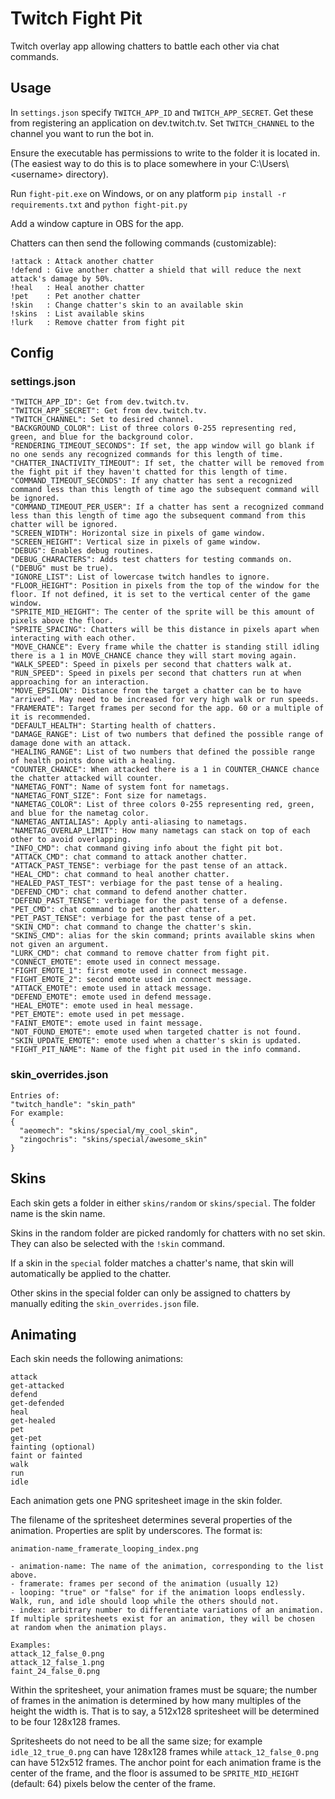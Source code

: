 # Twitch Fight Pit

Twitch overlay app allowing chatters to battle each other via chat commands.

## Usage

In `settings.json` specify `TWITCH_APP_ID` and `TWITCH_APP_SECRET`. Get these from registering an application on dev.twitch.tv. Set `TWITCH_CHANNEL` to the channel you want to run the bot in.

Ensure the executable has permissions to write to the folder it is located in. (The easiest way to do this is to place somewhere in your C:\Users\\<username\> directory).

Run `fight-pit.exe` on Windows, or on any platform `pip install -r requirements.txt` and `python fight-pit.py`

Add a window capture in OBS for the app.

Chatters can then send the following commands (customizable):
```
!attack : Attack another chatter
!defend : Give another chatter a shield that will reduce the next attack's damage by 50%.
!heal   : Heal another chatter
!pet    : Pet another chatter
!skin   : Change chatter's skin to an available skin
!skins  : List available skins
!lurk   : Remove chatter from fight pit
```

## Config

### settings.json

```
"TWITCH_APP_ID": Get from dev.twitch.tv.
"TWITCH_APP_SECRET": Get from dev.twitch.tv.
"TWITCH_CHANNEL": Set to desired channel.
"BACKGROUND_COLOR": List of three colors 0-255 representing red, green, and blue for the background color.
"RENDERING_TIMEOUT_SECONDS": If set, the app window will go blank if no one sends any recognized commands for this length of time.
"CHATTER_INACTIVITY_TIMEOUT": If set, the chatter will be removed from the fight pit if they haven't chatted for this length of time.
"COMMAND_TIMEOUT_SECONDS": If any chatter has sent a recognized command less than this length of time ago the subsequent command will be ignored.
"COMMAND_TIMEOUT_PER_USER": If a chatter has sent a recognized command less than this length of time ago the subsequent command from this chatter will be ignored.
"SCREEN_WIDTH": Horizontal size in pixels of game window.
"SCREEN_HEIGHT": Vertical size in pixels of game window.
"DEBUG": Enables debug routines.
"DEBUG_CHARACTERS": Adds test chatters for testing commands on. ("DEBUG" must be true).
"IGNORE_LIST": List of lowercase twitch handles to ignore.
"FLOOR_HEIGHT": Position in pixels from the top of the window for the floor. If not defined, it is set to the vertical center of the game window.
"SPRITE_MID_HEIGHT": The center of the sprite will be this amount of pixels above the floor.
"SPRITE_SPACING": Chatters will be this distance in pixels apart when interacting with each other.
"MOVE_CHANCE": Every frame while the chatter is standing still idling there is a 1 in MOVE_CHANCE chance they will start moving again.
"WALK_SPEED": Speed in pixels per second that chatters walk at.
"RUN_SPEED": Speed in pixels per second that chatters run at when approaching for an interaction.
"MOVE_EPSILON": Distance from the target a chatter can be to have "arrived". May need to be increased for very high walk or run speeds.
"FRAMERATE": Target frames per second for the app. 60 or a multiple of it is recommended.
"DEFAULT_HEALTH": Starting health of chatters.
"DAMAGE_RANGE": List of two numbers that defined the possible range of damage done with an attack.
"HEALING_RANGE": List of two numbers that defined the possible range of health points done with a healing.
"COUNTER_CHANCE": When attacked there is a 1 in COUNTER_CHANCE chance the chatter attacked will counter.
"NAMETAG_FONT": Name of system font for nametags.
"NAMETAG_FONT_SIZE": Font size for nametags.
"NAMETAG_COLOR": List of three colors 0-255 representing red, green, and blue for the nametag color.
"NAMETAG_ANTIALIAS": Apply anti-aliasing to nametags.
"NAMETAG_OVERLAP_LIMIT": How many nametags can stack on top of each other to avoid overlapping.
"INFO_CMD": chat command giving info about the fight pit bot.
"ATTACK_CMD": chat command to attack another chatter.
"ATTACK_PAST_TENSE": verbiage for the past tense of an attack.
"HEAL_CMD": chat command to heal another chatter.
"HEALED_PAST_TEST": verbiage for the past tense of a healing.
"DEFEND_CMD": chat command to defend another chatter.
"DEFEND_PAST_TENSE": verbiage for the past tense of a defense.
"PET_CMD": chat command to pet another chatter.
"PET_PAST_TENSE": verbiage for the past tense of a pet.
"SKIN_CMD": chat command to change the chatter's skin.
"SKINS_CMD": alias for the skin command; prints available skins when not given an argument.
"LURK_CMD": chat command to remove chatter from fight pit.
"CONNECT_EMOTE": emote used in connect message.
"FIGHT_EMOTE_1": first emote used in connect message.
"FIGHT_EMOTE_2": second emote used in connect message.
"ATTACK_EMOTE": emote used in attack message.
"DEFEND_EMOTE": emote used in defend message.
"HEAL_EMOTE": emote used in heal message.
"PET_EMOTE": emote used in pet message.
"FAINT_EMOTE": emote used in faint message.
"NOT_FOUND_EMOTE": emote used when targeted chatter is not found.
"SKIN_UPDATE_EMOTE": emote used when a chatter's skin is updated.
"FIGHT_PIT_NAME": Name of the fight pit used in the info command.
```

### skin_overrides.json

```
Entries of:
"twitch_handle": "skin_path"
For example:
{
  "aeomech": "skins/special/my_cool_skin",
  "zingochris": "skins/special/awesome_skin"
}
```

## Skins

Each skin gets a folder in either `skins/random` or `skins/special`. The folder name is the skin name.

Skins in the random folder are picked randomly for chatters with no set skin. They can also be selected with the `!skin` command.

If a skin in the `special` folder matches a chatter's name, that skin will automatically be applied to the chatter.

Other skins in the special folder can only be assigned to chatters by manually editing the `skin_overrides.json` file.

## Animating

Each skin needs the following animations:
```
attack
get-attacked
defend
get-defended
heal
get-healed
pet
get-pet
fainting (optional)
faint or fainted
walk
run
idle
```
Each animation gets one PNG spritesheet image in the skin folder.

The filename of the spritesheet determines several properties of the animation. Properties are split by underscores. The format is:
```
animation-name_framerate_looping_index.png

- animation-name: The name of the animation, corresponding to the list above.
- framerate: frames per second of the animation (usually 12)
- looping: "true" or "false" for if the animation loops endlessly. Walk, run, and idle should loop while the others should not.
- index: arbitrary number to differentiate variations of an animation. If multiple spritesheets exist for an animation, they will be chosen at random when the animation plays.

Examples:
attack_12_false_0.png
attack_12_false_1.png
faint_24_false_0.png
```

Within the spritesheet, your animation frames must be square; the number of frames in the animation is determined by how many multiples of the height the width is. That is to say, a 512x128 spritesheet will be determined to be four 128x128 frames.

Spritesheets do not need to be all the same size; for example `idle_12_true_0.png` can have 128x128 frames while `attack_12_false_0.png` can have 512x512 frames. The anchor point for each animation frame is the center of the frame, and the floor is assumed to be `SPRITE_MID_HEIGHT` (default: 64) pixels below the center of the frame.